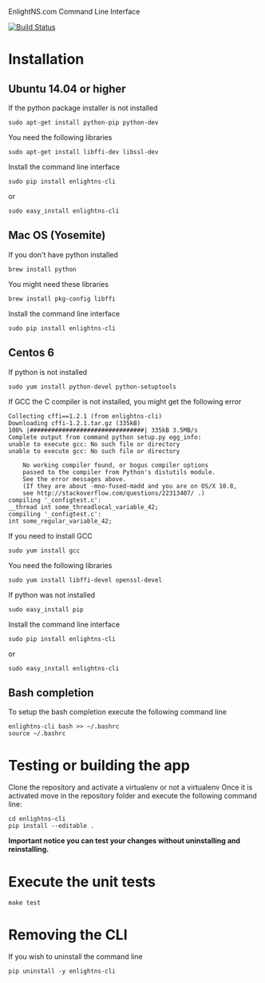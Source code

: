 EnlightNS.com Command Line Interface

[![Build Status](https://travis-ci.org/EnlightNS/enlightns-cli.svg?branch=develop)](https://travis-ci.org/EnlightNS/enlightns-cli)
# Installation

## Ubuntu 14.04 or higher

If the python package installer is not installed 
    
    sudo apt-get install python-pip python-dev

You need the following libraries

    sudo apt-get install libffi-dev libssl-dev
    
Install the command line interface

    sudo pip install enlightns-cli
    
or 
    
    sudo easy_install enlightns-cli
   
    
## Mac OS (Yosemite)

If you don't have python installed

    brew install python
    
You might need these libraries

    brew install pkg-config libffi
    
Install the command line interface

    sudo pip install enlightns-cli


## Centos 6

If python is not installed

    sudo yum install python-devel python-setuptools
    
If GCC the C compiler is not installed, you might get the following error

    Collecting cffi==1.2.1 (from enlightns-cli)
    Downloading cffi-1.2.1.tar.gz (335kB)
    100% |################################| 335kB 3.5MB/s 
    Complete output from command python setup.py egg_info:
    unable to execute gcc: No such file or directory
    unable to execute gcc: No such file or directory
    
        No working compiler found, or bogus compiler options
        passed to the compiler from Python's distutils module.
        See the error messages above.
        (If they are about -mno-fused-madd and you are on OS/X 10.8,
        see http://stackoverflow.com/questions/22313407/ .)
    compiling '_configtest.c':
    __thread int some_threadlocal_variable_42;
    compiling '_configtest.c':
    int some_regular_variable_42;
    
If you need to install GCC

    sudo yum install gcc

You need the following libraries

    sudo yum install libffi-devel openssl-devel
    
If python was not installed

    sudo easy_install pip
    
Install the command line interface

    sudo pip install enlightns-cli
    
or 

    sudo easy_install enlightns-cli


## Bash completion

To setup the bash completion execute the following command line

    enlightns-cli bash >> ~/.bashrc
    source ~/.bashrc


# Testing or building the app

Clone the repository and activate a virtualenv or not a virtualenv
Once it is activated move in the repository folder and execute the following
command line:

    cd enlightns-cli
    pip install --editable .
    
**Important notice you can test your changes without uninstalling and reinstalling.**
    
# Execute the unit tests

    make test

# Removing the CLI
If you wish to uninstall the command line

    pip uninstall -y enlightns-cli
    
